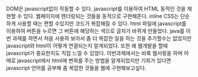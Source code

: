 DOM은 javascript없이 작동할 수 있다. javascript를 이용하여 HTML 동적인 것을 제현할 수 있다.
웹페이지에 렌더링되는 것들을 동적으로 구현해준다.
inline CSS는 단순하게 사용할 때는 편할 수있지만 코드가 복잡해질 수 있다.
html 파일에 javascript를 이용하여 버튼을 누르면 그 버튼에 해당하는 색으로 글자가 바뀌게 만들었다. java를 이번 과제를 하면서 처음 사용하 보아서 좀 더 복잡한 일을 하는 것을 추가할수는 없었지만 javascript와 html이 어떻게 연결되는지 알게되었다. 또한 왜 웹개발을 할때 javascript가 중요한지도 직접 느낄 수 있었다. 이번과제에서는 비록 웹서핑을 하며 야매로 javascript에서 html에 변화를 주는 방법을 알게되었지만 기회가 있다면 javascript 언어를 공부해 좀 복잡한 것들을 웹에 구현해보고싶다.
